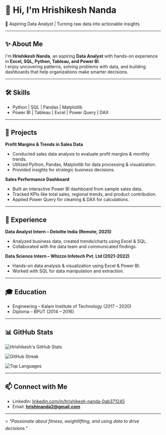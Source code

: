 # 👋 Hi, I'm Hrishikesh Nanda  

🚀 Aspiring Data Analyst | Turning raw data into actionable insights  

---

## ✨ About Me  

I'm **Hrishikesh Nanda**, an aspiring **Data Analyst** with hands-on experience in **Excel, SQL, Python, Tableau, and Power BI**.  
I enjoy uncovering patterns, solving problems with data, and building dashboards that help organizations make smarter decisions.  

---

## 🛠️ Skills  

- Python | SQL | Pandas | Matplotlib  
- Power BI | Tableau | Excel | Power Query | DAX  

---

## 📂 Projects  

**Profit Margins & Trends in Sales Data**  
- Conducted sales data analysis to evaluate profit margins & monthly trends.  
- Utilized Python, Pandas, Matplotlib for data processing & visualization.  
- Provided insights for strategic business decisions.  

**Sales Performance Dashboard**  
- Built an interactive Power BI dashboard from sample sales data.  
- Tracked KPIs like total sales, regional trends, and product contribution.  
- Applied Power Query for cleaning & DAX for calculations.  

---

## 💼 Experience  

**Data Analyst Intern – Deloitte India (Remote, 2025)**  
- Analyzed business data, created trends/charts using Excel & SQL.  
- Collaborated with the data team and communicated findings.  

**Data Science Intern – Whizzo Infotech Pvt. Ltd (2021-2022)**  
- Hands-on data analysis & visualization using Excel & Power BI.  
- Worked with SQL for data manipulation and extraction.  

---

## 🎓 Education  

- Engineering – Kalam Institute of Technology (2017 – 2020)  
- Diploma – BPUT (2014 – 2016)  

---

## 📊 GitHub Stats  

![Hrishikesh's GitHub Stats](https://github-readme-stats.vercel.app/api?username=YOUR_GITHUB_USERNAME&show_icons=true&theme=default)  

![GitHub Streak](https://github-readme-streak-stats.herokuapp.com/?user=YOUR_GITHUB_USERNAME&theme=default)  

![Top Languages](https://github-readme-stats.vercel.app/api/top-langs/?username=YOUR_GITHUB_USERNAME&layout=compact&theme=default)  

---

## 📫 Connect with Me  

- LinkedIn: [linkedin.com/in/hrishikesh-nanda-0ab371245](https://linkedin.com/in/hrishikesh-nanda-0ab371245)  
- Email: **hrishinanda2@gmail.com**  

---

⭐️ *"Passionate about fitness, weightlifting, and using data to drive decisions."*  
